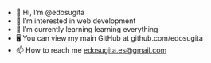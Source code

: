 - 👋 Hi, I’m @edosugita
- 👀 I’m interested in web development
- 🌱 I’m currently learning learning everything
- 🖥️ You can view my main GitHub at github.com/edosugita
- 📫 How to reach me edosugita.es@gmail.com
